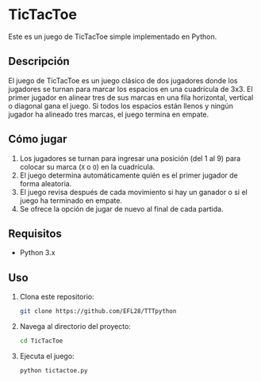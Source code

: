 # TicTacToe

Este es un juego de TicTacToe simple implementado en Python.

## Descripción

El juego de TicTacToe es un juego clásico de dos jugadores donde los jugadores se turnan para marcar los espacios en una cuadrícula de 3x3. El primer jugador en alinear tres de sus marcas en una fila horizontal, vertical o diagonal gana el juego. Si todos los espacios están llenos y ningún jugador ha alineado tres marcas, el juego termina en empate.

## Cómo jugar

1. Los jugadores se turnan para ingresar una posición (del 1 al 9) para colocar su marca (`X` o `O`) en la cuadrícula.
2. El juego determina automáticamente quién es el primer jugador de forma aleatoria.
3. El juego revisa después de cada movimiento si hay un ganador o si el juego ha terminado en empate.
4. Se ofrece la opción de jugar de nuevo al final de cada partida.

## Requisitos

- Python 3.x

## Uso

1. Clona este repositorio:
    ```sh
    git clone https://github.com/EFL28/TTTpython
    ```
2. Navega al directorio del proyecto:
    ```sh
    cd TicTacToe
    ```
3. Ejecuta el juego:
    ```sh
    python tictactoe.py
    ```
